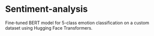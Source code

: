 # Sentiment-analysis
Fine-tuned BERT model for 5-class emotion classification on a custom dataset using Hugging Face Transformers.
